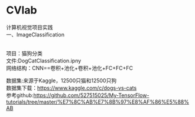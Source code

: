 # CVlab

计算机视觉项目实践<br>
一、ImageClassification<br><br>

项目：猫狗分类<br>
文件:DogCatClassification.ipny<br>
网络结构：CNN==卷积+池化+卷积+池化+FC+FC+FC<br>

数据集:来源于Kaggle，12500只猫和12500只狗<br>
数据集下载：https://www.kaggle.com/c/dogs-vs-cats <br>
参考github:https://github.com/527515025/My-TensorFlow-tutorials/tree/master/%E7%8C%AB%E7%8B%97%E8%AF%86%E5%88%AB <br>
